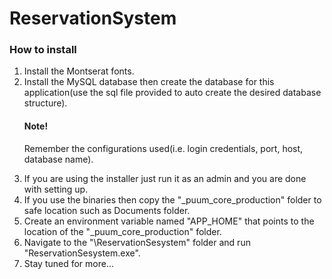 # ReservationSystem

<h3>How to install</h3>
<ol>
  <li>Install the Montserat fonts.</li>
  <li>Install the MySQL database then create the database for this application(use the sql file provided to auto create the desired database structure).<br>
  <h4>Note!</h4>
  <p>Remember the configurations used(i.e. login credentials, port, host, database name).</p>
  </li>
  <li>If you are using the installer just run it as an admin and you are done with setting up.</li>
  <li>If you use the binaries then copy the "_puum_core_production" folder to safe location such as Documents folder.</li>
  <li>Create an environment variable named "APP_HOME" that points to the location of the "_puum_core_production" folder.</li>
  <li>Navigate to the "\ReservationSesystem" folder and run "ReservationSesystem.exe".</li>
  <li>Stay tuned for more...</li>
</ol>
